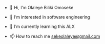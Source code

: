 - 👋 Hi, I’m Olaleye Biliki Omoseke 
- 👀 I’m interested in software engineering 
- 🌱 I’m currently learning this ALX 

- 📫 How to reach me sekeolaleye@gmail.com

<!---
ola-code/ola-code is a ✨ special ✨ repository because its `README.md` (this file) appears on your GitHub profile.
You can click the Preview link to take a look at your changes.
--->
